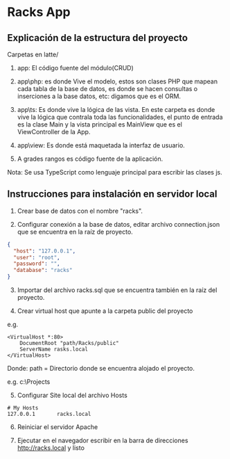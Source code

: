 Racks App
=====

## Explicación de la estructura del proyecto

Carpetas en latte/

 1. app: El código fuente del módulo(CRUD)
 2. app\php: es donde Vive el modelo, estos son clases PHP que mapean cada tabla de la base de datos,
    es donde se hacen consultas o inserciones a la base datos, etc: digamos que es el ORM.
    
 3. app\ts: Es donde vive la lógica de las vista.
    En este carpeta es donde vive la lógica que contrala toda las funcionalidades, el punto de entrada es la clase Main y
    la vista principal es MainView que es el ViewController de la App.
    
 4. app\view: Es donde está maquetada la interfaz de usuario.  
 5. A grades rangos es código fuente de la aplicación.

Nota: Se usa TypeScript como lenguaje principal para escribir las clases js.

## Instrucciones para instalación en servidor local

1. Crear base de datos con el nombre "racks".

2. Configurar conexión a la base de datos, editar archivo connection.json que se encuentra en la raíz de proyecto.
   
```json
{
  "host": "127.0.0.1",
  "user": "root",
  "password": "",
  "database": "racks"
}

```   
3. Importar del archivo racks.sql que se encuentra también en la raíz del proyecto.

4. Crear virtual host que apunte a la carpeta public del proyecto

e.g. 
```apacheconfig
<VirtualHost *:80>
    DocumentRoot "path/Racks/public"
    ServerName rasks.local
</VirtualHost>
```

Donde: 
path = Directorio donde se encuentra alojado el proyecto.

e.g. c:\Projects

5. Configurar Site local del archivo Hosts

```apacheconfig
# My Hosts
127.0.0.1       racks.local
```

6. Reiniciar el servidor Apache

7. Ejecutar en el navegador escribir en la barra de direcciones http://racks.local y listo
